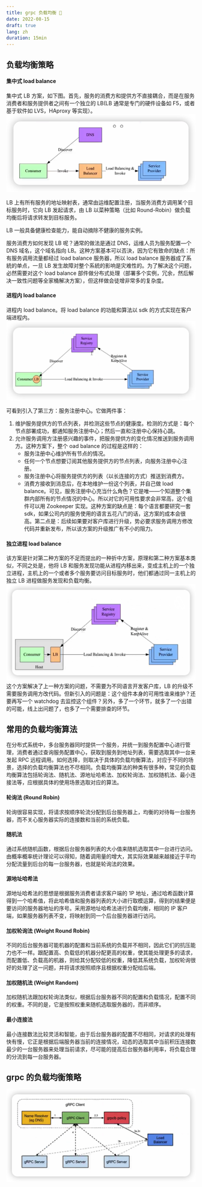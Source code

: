 ```yaml
---
title: grpc 负载均衡 📒
date: 2022-08-15
draft: true
lang: zh
duration: 15min
---
```


## 负载均衡策略

#### 集中式 load balance

集中式 LB 方案，如下图。首先，服务的消费方和提供方不直接耦合，而是在服务消费者和服务提供者之间有一个独立的 LB(LB 通常是专门的硬件设备如 F5，或者基于软件如 LVS，HAproxy 等实现）。
![集中式](/public/images/load-balancing/1-1.png)

LB 上有所有服务的地址映射表，通常由运维配置注册，当服务消费方调用某个目标服务时，它向 LB 发起请求，由 LB 以菜种策略（比如 Round-Robin）做负载均衡后将请求转发到目标服务。

LB 一般具备健康检查能力，能自动摘除不健康的服务实例。

服务消费方如何发现 LB 呢？通常的做法是通过 DNS，运维人员为服务配置—个 DNS 域名，这个域名指向 LB。这种方案基本可以否決，因为它有致命的缺点：所有服务调用流量都经过 load balance 服务器，所以 load balance 服务器成了系統的单点，一旦 LB 发生故障对整个系統的影响是灾难性的。为了解决这个问题，必然需要对这个 load balance 部件做分布式处理（部署多个实例，冗余，然后解决一致性问题等全家桶解决方案），但这样做会徒增非常多的复杂度。

#### 进程内 load balance

进程内 load balance。将 load balance 的功能和算法以 sdk 的方式实现在客户端进程内。
![进程内](/public/images/load-balancing/1-2.png)

可看到引入了第三方：服务注册中心。它做两件事：

1. 维护服务提供方的节点列表，并检测这些节点的健康度。检测的方式是：每个节点部署成功，都通知服务注册中心；然后一直和注册中心保持心跳。
2. 允许服务调用方注册感兴趣的事件，把服务提供方的变化情况推送到服务调用方。这种方案下，整个 oad balance 的过程是这样的：
   - 服务注册中心维护所有节点的情况。
   - 任何一个节点想要订阅其他服务提供方的节点列表，向服务注册中心注册。
   - 服务注册中心将服务提供方的列表（以长连接的方式）推送到消费方。
   - 消费方接收到消息后，在本地维护一份这个列表，并自己做 load balance。可见，服务注册中心充当什么角色？它是唯——个知道整个集群内部所有的节点情况的中心。所以对它的可用性要求会非常高，这个组件可以用 Zookeeper 实现。这种方案的缺点是：每个语言都要研究一套 sdk，如果公司内的服务使用的语言五花八门的话，这方案的成本会很高。第二点是：后续如果要对客户库进行升级，势必要求服务调用方修改代码并重新发布，所以该方案的升级推广有不小的阻力。

#### 独立进程 load balance

该方案是针对第二种方案的不足而提出的一种折中方案，原理和第二种方案基本类似，不同之处是，他将 LB 和服务发现功能从进程内移出来，变成主机上的一个独立进程，主机上的一个或者多个服务要访问目标服务时，他们都通过同一主机上的独立 LB 进程做服务发现和负载均衡。
![独立进程](/public/images/load-balancing/1-3.png)
这个方案解决了上一种方案的问题，不需要为不同语言开发客户库，LB 的升级不需要服务调用方改代码。但新引入的问题是：这个组件本身的可用性谁来维护？还要再写一个 watchdog 去监控这个组件？另外，多了一个环节，就多了一个出错的可能，线上出问题了，也多了一个需要排查的环节。

## 常用的负载均衡算法

在分布式系统中，多台服务器同时提供一个服务，并统一到服务配置中心进行管理，消费者通过查询服务配置中心，获取到服务到地址列表，需要选取其中一台来发起 RPC 远程调用。如何选择，则取决于具体的负载均衡算法，对应于不同的场景，选择的负载均衡算法也不尽相同。负载均衡算法的种类有很多种，常见的负载均衡算法包括轮询法、随机法、源地址哈希法、加权轮询法、加权随机法、最小连接法等，应根据具体的使用场景选取对应的算法。

#### 轮询法 (Round Robin)

轮询很容易实现，将请求按顺序轮流分配到后台服务器上，均衡的对待每一台服务器，而不关心服务器实际的连接数和当前的系统负载。

#### 随机法

通过系统随机函数，根据后台服务器列表的大小值来随机选取其中一台进行访问。由概率概率统计理论可以得知，随着调用量的增大，其实际效果越来越接近于平均分配流量到后台的每一台服务器，也就是轮询法的效果。

#### 源地址哈希法

源地址哈希法的思想是根据服务消费者请求客户端的 1P 地址，通过哈希函数计算得到一个哈希值，将此哈希值和服务器列表的大小进行取模运算，得到的结果便是要访问的服务器地址的序号。采用源地址哈希法进行负载均衡，相同的 IP 客户端，如果服务器列表不变，将映射到同一个后台服务器进行访问。

#### 加权轮询法 (Weight Round Robin)

不同的后台服务器可能机器的配置和当前系统的负载并不相同，因此它们的抗压能力也不一样。跟配置高、负载低的机器分配更高的权重，使其能处理更多的请求，而配置低、负载高的机器，则给其分配较低的权重，降低其系统负载，加权轮询很好的处理了这一问题，并将请求按照顺序且根据权重分配给后端。

#### 加权随机法 (Weight Random)

加权随机法跟加权轮询法类似，根据后台服务器不同的配置和负载情况，配置不同的权重。不同的是，它是按照权重来随机选取服务器的，而非顺序。

#### 最小连接法

最小连接数法比较灵活和智能，由于后台服务器的配置不尽相同，对请求的处理有快有慢，它正是根据后端服务器当前的连接情况，动态的选取其中当前积压连接数最少的一台服务器来处理当前请求，尽可能的提高后台服务器利用率，将负载合理的分流到每一台服务器。

## grpc 的负载均衡策略

![grpc](/public/images/load-balancing/1-4.png)
